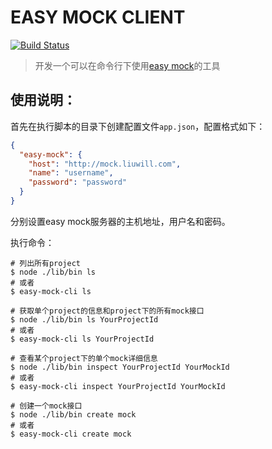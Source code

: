 # EASY MOCK CLIENT
[![Build Status](https://travis-ci.org/easy-tools/easy-mock-client.svg?branch=master)](https://travis-ci.org/easy-tools/easy-mock-client)

> 开发一个可以在命令行下使用[easy mock](https://github.com/easy-mock/easy-mock)的工具

## 使用说明：

首先在执行脚本的目录下创建配置文件`app.json`，配置格式如下：
```json
{
  "easy-mock": {
    "host": "http://mock.liuwill.com",
    "name": "username",
    "password": "password"
  }
}
```
分别设置easy mock服务器的主机地址，用户名和密码。

执行命令：
```shell
# 列出所有project
$ node ./lib/bin ls
# 或者
$ easy-mock-cli ls

# 获取单个project的信息和project下的所有mock接口
$ node ./lib/bin ls YourProjectId
# 或者
$ easy-mock-cli ls YourProjectId

# 查看某个project下的单个mock详细信息
$ node ./lib/bin inspect YourProjectId YourMockId
# 或者
$ easy-mock-cli inspect YourProjectId YourMockId

# 创建一个mock接口
$ node ./lib/bin create mock
# 或者
$ easy-mock-cli create mock
```
